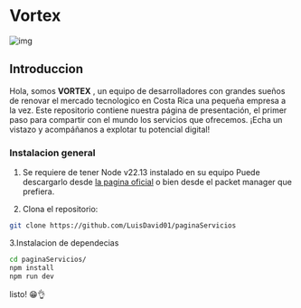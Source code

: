 # Vortex
![img](https://i.imgur.com/gfYOJEx.png)
## Introduccion
Hola, somos **VORTEX** , un equipo de desarrolladores con grandes sueños de renovar el mercado tecnologico en Costa Rica una pequeña empresa a la vez. Este repositorio contiene nuestra página de presentación, 
el primer paso para compartir con el mundo los servicios que ofrecemos. ¡Echa un vistazo y acompáñanos a explotar tu potencial digital!
### Instalacion general
1. Se requiere de tener Node v22.13 instalado en su equipo Puede descargarlo desde [la pagina oficial](https://nodejs.org/en) o bien desde el packet manager que prefiera.

2. Clona el repositorio:
```bash
git clone https://github.com/LuisDavid01/paginaServicios
```
3.Instalacion de dependecias
  ```bash
  cd paginaServicios/
  npm install
  npm run dev
  ```
  listo! 😁👌
